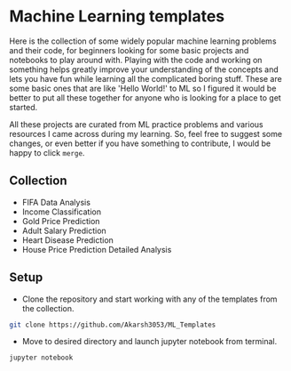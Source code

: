 # Machine Learning templates

Here is the collection of some widely popular machine learning problems and their code, for beginners looking for some basic projects and notebooks to play around with. Playing with the code and working on something helps greatly improve your understanding of the concepts and lets you have fun while learning all the complicated boring stuff. These are some basic ones that are like 'Hello World!' to ML so I figured it would be better to put all these together for anyone who is looking for a place to get started.

All these projects are curated from ML practice problems and various resources I came across during my learning. So, feel free to suggest some changes, or even better if you have something to contribute, I would be happy to click `merge`.

## Collection

- FIFA Data Analysis
- Income Classification
- Gold Price Prediction
- Adult Salary Prediction
- Heart Disease Prediction
- House Price Prediction Detailed Analysis

## Setup

- Clone the repository and start working with any of the templates from the collection.

```bash
git clone https://github.com/Akarsh3053/ML_Templates
```

- Move to desired directory and launch jupyter notebook from terminal.

```bash
jupyter notebook
```
